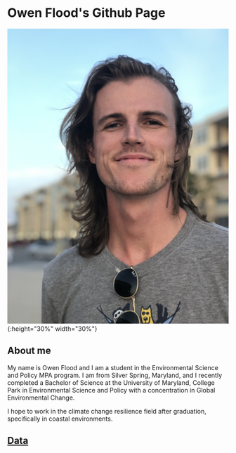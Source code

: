 # Owen Flood's Github Page

![owen](images/owen.JPG){:height="30%" width="30%"}

## About me

My name is Owen Flood and I am a student in the Environmental 
Science and Policy MPA program. I am from Silver Spring, Maryland, and I 
recently completed a Bachelor of Science at the University of Maryland, 
College Park in Environmental Science and Policy with a concentration in 
Global Environmental Change.

I hope to work in the climate change resilience field after graduation, 
specifically in coastal environments.

## [Data](https://eaton-lab.org/data/iris-data-dirty.csv)

